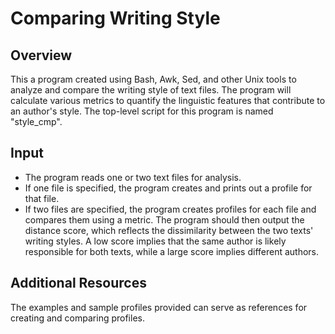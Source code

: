 # Comparing Writing Style
## Overview
This a program created using Bash, Awk, Sed, and other Unix tools to analyze and compare the writing style of text files. The program will calculate various metrics to quantify the linguistic features that contribute to an author's style. The top-level script for this program is named "style_cmp".
## Input
- The program reads one or two text files for analysis.
- If one file is specified, the program creates and prints out a profile for that file.
- If two files are specified, the program creates profiles for each file and compares them using a metric. The program should then output the distance score, which reflects the dissimilarity between the two texts' writing styles. A low score implies that the same author is likely responsible for both texts, while a large score implies different authors.
  
## Additional Resources
The examples and sample profiles provided can serve as references for creating and comparing profiles.

